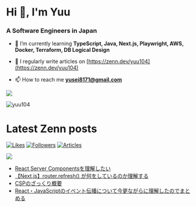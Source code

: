 
# Hi 👋, I'm Yuu
<h3 align="left">A Software Engineers in Japan</h3>

- 🌱 I’m currently learning **TypeScript, Java, Next.js, Playwright, AWS, Docker, Terraform, DB Logical Design**

- 📝 I regularly write articles on [https://zenn.dev/yuu104](https://zenn.dev/yuu104)

- 📫 How to reach me **yusei8171@gmail.com**

<p><img src="https://github-readme-stats.vercel.app/api/top-langs?username=yuu104&show_icons=true&locale=en&layout=compact"/></p>

<p><img align="center" src="https://github-readme-streak-stats.herokuapp.com/?user=yuu104&" alt="yuu104" /></p>

# Latest Zenn posts
[![Likes](https://badgen.org/img/zenn/yuu104/likes?style=flat-square)](https://zenn.dev/yuu104) [![Followers](https://badgen.org/img/zenn/yuu104/followers?style=flat-square)](https://zenn.dev/yuu104) [![Articles](https://badgen.org/img/zenn/yuu104/articles?style=flat-square)](https://zenn.dev/yuu104)

![](https://github-readme-blog-score-shota1995m.vercel.app/api/get_zenn_score?zennId=[yuu104])
<!-- BLOG-POST-LIST:START -->
- [React Server Componentsを理解したい](https://zenn.dev/yuu104/articles/react-server-component)
- [【Next.js】router.refresh&lpar;&rpar; が何をしているのか理解する](https://zenn.dev/yuu104/articles/nextjs-router-refresh)
- [CSPのざっくり概要](https://zenn.dev/yuu104/articles/content-secutity-policy)
- [React・JavaScriptのイベント伝播について今更ながらに理解したのでまとめる](https://zenn.dev/yuu104/articles/js-react-event-delegation)
<!-- BLOG-POST-LIST:END -->

